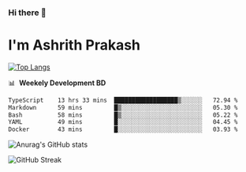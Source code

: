 ### Hi there 👋
# I'm Ashrith Prakash

[![Top Langs](https://github-readme-stats.vercel.app/api/top-langs/?username=xxcheckmatexx&count_private=true&include_all_commits=true&show_icons=true&line_height=20&title_color=FFFFFF&icon_color=FFFFFF&text_color=FFFFFF&bg_color=0D1117&langs_count=8)](https://github.com/anuraghazra/github-readme-stats)

📊 &nbsp;**Weekely Development BD**

<!--START_SECTION:waka-->

```txt
TypeScript    13 hrs 33 mins  ██████████████████▒░░░░░░   72.94 %
Markdown      59 mins         █▒░░░░░░░░░░░░░░░░░░░░░░░   05.30 %
Bash          58 mins         █▒░░░░░░░░░░░░░░░░░░░░░░░   05.22 %
YAML          49 mins         █░░░░░░░░░░░░░░░░░░░░░░░░   04.45 %
Docker        43 mins         █░░░░░░░░░░░░░░░░░░░░░░░░   03.93 %
```

<!--END_SECTION:waka-->

![Anurag's GitHub stats](https://github-readme-stats.vercel.app/api?username=xxcheckmatexx&count_private=true&show_icons=true&theme=merko)  

![GitHub Streak](http://github-readme-streak-stats.herokuapp.com?user=xxcheckmatexx&theme=merko&hide_border=true&date_format=M%20j%5B%2C%20Y%5D&fire=DD0E0B)
<br/>
